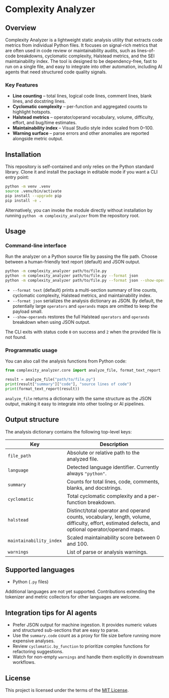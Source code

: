 # Complexity Analyzer

## Overview

Complexity Analyzer is a lightweight static analysis utility that extracts code metrics from individual Python files. It focuses on signal-rich metrics that are often used in code review or maintainability audits, such as lines-of-code breakdowns, cyclomatic complexity, Halstead metrics, and the SEI maintainability index. The tool is designed to be dependency-free, fast to run on a single file, and easy to integrate into other automation, including AI agents that need structured code quality signals.

### Key Features
- **Line counting** – total lines, logical code lines, comment lines, blank lines, and docstring lines.
- **Cyclomatic complexity** – per-function and aggregated counts to highlight hotspots.
- **Halstead metrics** – operator/operand vocabulary, volume, difficulty, effort, and bug/time estimates.
- **Maintainability index** – Visual Studio style index scaled from 0–100.
- **Warning surface** – parse errors and other anomalies are reported alongside metric output.

## Installation

This repository is self-contained and only relies on the Python standard library. Clone it and install the package in editable mode if you want a CLI entry point:

```bash
python -m venv .venv
source .venv/bin/activate
pip install --upgrade pip
pip install -e .
```

Alternatively, you can invoke the module directly without installation by running `python -m complexity_analyzer` from the repository root.

## Usage

### Command-line interface

Run the analyzer on a Python source file by passing the file path. Choose between a human-friendly text report (default) and JSON output.

```bash
python -m complexity_analyzer path/to/file.py
python -m complexity_analyzer path/to/file.py --format json
python -m complexity_analyzer path/to/file.py --format json --show-operands
```

- `--format text` (default) prints a multi-section summary of line counts, cyclomatic complexity, Halstead metrics, and maintainability index.
- `--format json` serializes the analysis dictionary as JSON. By default, the potentially large `operators` and `operands` maps are omitted to keep the payload small.
- `--show-operands` restores the full Halstead `operators` and `operands` breakdown when using JSON output.

The CLI exits with status code `0` on success and `2` when the provided file is not found.

### Programmatic usage

You can also call the analysis functions from Python code:

```python
from complexity_analyzer.core import analyze_file, format_text_report

result = analyze_file("path/to/file.py")
print(result["summary"]["code"], "source lines of code")
print(format_text_report(result))
```

`analyze_file` returns a dictionary with the same structure as the JSON output, making it easy to integrate into other tooling or AI pipelines.

## Output structure

The analysis dictionary contains the following top-level keys:

| Key | Description |
| --- | --- |
| `file_path` | Absolute or relative path to the analyzed file. |
| `language` | Detected language identifier. Currently always `"python"`. |
| `summary` | Counts for total lines, code, comments, blanks, and docstrings. |
| `cyclomatic` | Total cyclomatic complexity and a per-function breakdown. |
| `halstead` | Distinct/total operator and operand counts, vocabulary, length, volume, difficulty, effort, estimated defects, and optional operator/operand maps. |
| `maintainability_index` | Scaled maintainability score between 0 and 100. |
| `warnings` | List of parse or analysis warnings. |

## Supported languages

- Python (`.py` files)

Additional languages are not yet supported. Contributions extending the tokenizer and metric collectors for other languages are welcome.

## Integration tips for AI agents

- Prefer JSON output for machine ingestion. It provides numeric values and structured sub-sections that are easy to parse.
- Use the `summary.code` count as a proxy for file size before running more expensive analyses.
- Review `cyclomatic.by_function` to prioritize complex functions for refactoring suggestions.
- Watch for non-empty `warnings` and handle them explicitly in downstream workflows.

## License

This project is licensed under the terms of the [MIT License](LICENSE).

